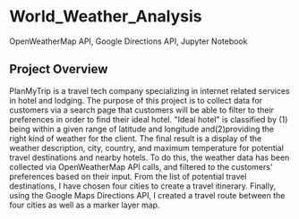 # World_Weather_Analysis
OpenWeatherMap API, Google Directions API, Jupyter Notebook

## Project Overview

PlanMyTrip is a travel tech company specializing in internet related services in hotel and lodging. The purpose of this project is to collect data for customers via a search page that customers will be able to filter to their preferences in order to find their ideal hotel. "Ideal hotel" is classified by (1) being within a given range of latitude and longitude and(2)providing the right kind of weather for the client. The final result is a display of the weather description, city, country, and maximum temperature for potential travel destinations and nearby hotels. To do this, the weather data has been collected via OpenWeatherMap API calls, and filtered to the customers' preferences based on their input. From the list of potential travel destinations, I have chosen four cities to create a travel itinerary. Finally, using the Google Maps Directions API, I created a travel route between the four cities as well as a marker layer map.